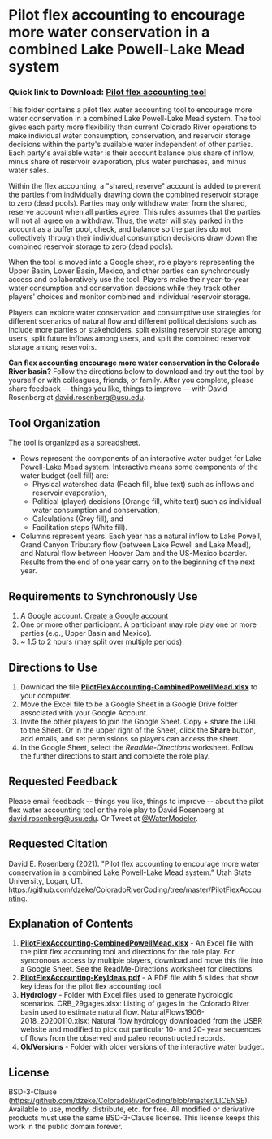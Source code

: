 # Pilot flex accounting to encourage more water conservation in a combined Lake Powell-Lake Mead system

### Quick link to Download: [Pilot flex accounting tool](https://github.com/dzeke/ColoradoRiverCoding/raw/master/PilotFlexAccounting/PilotFlexAccounting-CombinedPowellMead.xlsx)

This folder contains a pilot flex water accounting tool to encourage more water conservation in a combined Lake Powell-Lake Mead system.
The tool gives each party more flexibility than current Colorado River operations to make individual water consumption, conservation, and reservoir storage decisions within the party's available water independent of other parties.
Each party's available water is their account balance plus share of inflow, minus share of reservoir evaporation, plus water purchases, and minus water sales.

Within the flex accounting, a "shared, reserve" account is added to prevent the parties from individually drawing down the combined reservoir storage to zero (dead pools). Parties may only withdraw water from the shared, reserve account when all parties agree. This rules assumes that 
the parties will not all agree on a withdraw. Thus, the water will stay parked in the account as a buffer pool, check, and balance so the parties do not collectively through their individual consumption decisions draw down the combined reservoir storage to zero (dead pools).

When the tool is moved into a Google sheet, role players representing the Upper Basin, Lower Basin, Mexico, and other parties can synchronously access and collaboratively use the tool. Players make their
year-to-year water consumption and conservation decsions while they track other players' choices and monitor combined and individual reservoir storage.

Players can explore water conservation and consumptive use strategies for different scenarios of natural flow and different political decisions
such as include more parties or stakeholders, split existing reservoir storage among users, split future inflows among users, and split the combined reservoir storage among reservoirs. 

**Can flex accounting encourage more water conservation in the Colorado River basin?** Follow the directions below to download and try out the tool by yourself or with colleagues, friends, or family.
After you complete, please share feedback -- things you like, things to improve -- with David Rosenberg at david.rosenberg@usu.edu.

## Tool Organization
The tool is organized as a spreadsheet.
 * Rows represent the components of an interactive water budget for Lake Powell-Lake Mead system. Interactive means some components of the water budget (cell fill) are:
   * Physical watershed data (Peach fill, blue text) such as inflows and reservoir evaporation,
   * Political (player) decisions (Orange fill, white text) such as individual water consumption and conservation,
   * Calculations (Grey fill), and
   * Facilitation steps (White fill).
 * Columns represent years. Each year has a natural inflow to Lake Powell, Grand Canyon Tributary flow (between Lake Powell and Lake Mead), and Natural flow between Hoover Dam and the US-Mexico boarder. Results from the end of one year carry on to the beginning of the next year.

## Requirements to Synchronously Use
1. A Google account. [Create a Google account](https://accounts.google.com/signup/v2/webcreateaccount?hl=en&flowName=GlifWebSignIn&flowEntry=SignUp)
1. One or more other participant. A participant may role play one or more parties (e.g., Upper Basin and Mexico).
1. ~ 1.5 to 2 hours (may split over multiple periods).

## Directions to Use
1. Download the file **[PilotFlexAccounting-CombinedPowellMead.xlsx](https://github.com/dzeke/ColoradoRiverCoding/raw/master/PilotFlexAccounting/PilotFlexAccounting-CombinedPowellMead.xlsx)** to your computer.
1. Move the Excel file to be a Google Sheet in a Google Drive folder associated with your Google Account.
1. Invite the other players to join the Google Sheet. Copy + share the URL to the Sheet. Or in the upper right of the Sheet, click the **Share** button, add emails, and set permissions so players can access the sheet.
1. In the Google Sheet, select the *ReadMe-Directions* worksheet. Follow the further directions to start and complete the role play.
 
## Requested Feedback
Please email feedback -- things you like, things to improve -- about the pilot flex water accounting tool or the role play to David Rosenberg at david.rosenberg@usu.edu. Or Tweet at [@WaterModeler](https://twitter.com/WaterModeler).
 
## Requested Citation
David E. Rosenberg (2021). "Pilot flex accounting to encourage more water conservation in a combined Lake Powell-Lake Mead system." Utah State University, Logan, UT. https://github.com/dzeke/ColoradoRiverCoding/tree/master/PilotFlexAccounting.

## Explanation of Contents
1. **[PilotFlexAccounting-CombinedPowellMead.xlsx](https://github.com/dzeke/ColoradoRiverCoding/raw/master/PilotFlexAccounting/PilotFlexAccounting-CombinedPowellMead.xlsx)** - An Excel file with the pilot flex accounting tool and directions for the role play. For syncronous access by multiple players, download and move this file into a Google Sheet. See the ReadMe-Directions worksheet for directions.
1. **[PilotFlexAccounting-KeyIdeas.pdf](https://github.com/dzeke/ColoradoRiverCoding/raw/master/PilotFlexAccounting/PilotFlexAccounting-KeyIdeas.pdf)** - A PDF file with 5 slides that show key ideas for the pilot flex accounting tool.
1. **Hydrology** - Folder with Excel files used to generate hydrologic scenarios. CRB_29gages.xlsx: Listing of gages in the Colorado River basin used to estimate natural flow. NaturalFlows1906-2018_20200110.xlsx: Natural flow hydrology downloaded from the USBR website and modified to pick out particular 10- and 20- year sequences of flows from the observed and paleo reconstructed records.
1. **OldVersions** - Folder with older versions of the interactive water budget.

## License
BSD-3-Clause (https://github.com/dzeke/ColoradoRiverCoding/blob/master/LICENSE). Available to use, modify, distribute, etc. for free.
All modified or derivative products must use the same BSD-3-Clause license. This license keeps this work in the public domain forever.

